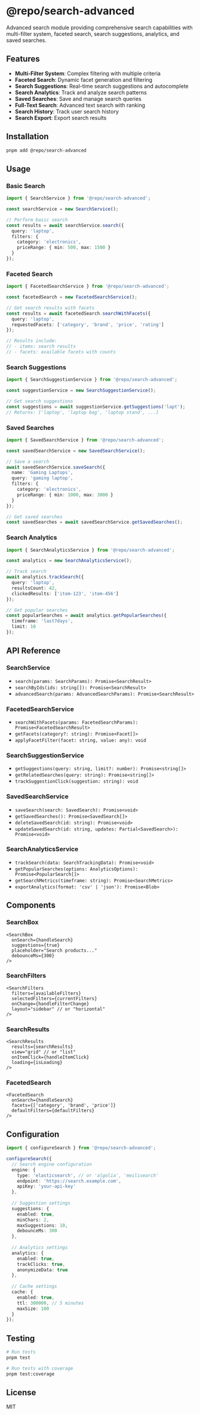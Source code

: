 # @repo/search-advanced

Advanced search module providing comprehensive search capabilities with multi-filter system, faceted search, search suggestions, analytics, and saved searches.

## Features

- **Multi-Filter System**: Complex filtering with multiple criteria
- **Faceted Search**: Dynamic facet generation and filtering
- **Search Suggestions**: Real-time search suggestions and autocomplete
- **Search Analytics**: Track and analyze search patterns
- **Saved Searches**: Save and manage search queries
- **Full-Text Search**: Advanced text search with ranking
- **Search History**: Track user search history
- **Search Export**: Export search results

## Installation

```bash
pnpm add @repo/search-advanced
```

## Usage

### Basic Search

```typescript
import { SearchService } from '@repo/search-advanced';

const searchService = new SearchService();

// Perform basic search
const results = await searchService.search({
  query: 'laptop',
  filters: {
    category: 'electronics',
    priceRange: { min: 500, max: 1500 }
  }
});
```

### Faceted Search

```typescript
import { FacetedSearchService } from '@repo/search-advanced';

const facetedSearch = new FacetedSearchService();

// Get search results with facets
const results = await facetedSearch.searchWithFacets({
  query: 'laptop',
  requestedFacets: ['category', 'brand', 'price', 'rating']
});

// Results include:
// - items: search results
// - facets: available facets with counts
```

### Search Suggestions

```typescript
import { SearchSuggestionService } from '@repo/search-advanced';

const suggestionService = new SearchSuggestionService();

// Get search suggestions
const suggestions = await suggestionService.getSuggestions('lapt');
// Returns: ['laptop', 'laptop bag', 'laptop stand', ...]
```

### Saved Searches

```typescript
import { SavedSearchService } from '@repo/search-advanced';

const savedSearchService = new SavedSearchService();

// Save a search
await savedSearchService.saveSearch({
  name: 'Gaming Laptops',
  query: 'gaming laptop',
  filters: {
    category: 'electronics',
    priceRange: { min: 1000, max: 3000 }
  }
});

// Get saved searches
const savedSearches = await savedSearchService.getSavedSearches();
```

### Search Analytics

```typescript
import { SearchAnalyticsService } from '@repo/search-advanced';

const analytics = new SearchAnalyticsService();

// Track search
await analytics.trackSearch({
  query: 'laptop',
  resultsCount: 42,
  clickedResults: ['item-123', 'item-456']
});

// Get popular searches
const popularSearches = await analytics.getPopularSearches({
  timeframe: 'last7days',
  limit: 10
});
```

## API Reference

### SearchService
- `search(params: SearchParams): Promise<SearchResult>`
- `searchByIds(ids: string[]): Promise<SearchResult>`
- `advancedSearch(params: AdvancedSearchParams): Promise<SearchResult>`

### FacetedSearchService
- `searchWithFacets(params: FacetedSearchParams): Promise<FacetedSearchResult>`
- `getFacets(category?: string): Promise<Facet[]>`
- `applyFacetFilter(facet: string, value: any): void`

### SearchSuggestionService
- `getSuggestions(query: string, limit?: number): Promise<string[]>`
- `getRelatedSearches(query: string): Promise<string[]>`
- `trackSuggestionClick(suggestion: string): void`

### SavedSearchService
- `saveSearch(search: SavedSearch): Promise<void>`
- `getSavedSearches(): Promise<SavedSearch[]>`
- `deleteSavedSearch(id: string): Promise<void>`
- `updateSavedSearch(id: string, updates: Partial<SavedSearch>): Promise<void>`

### SearchAnalyticsService
- `trackSearch(data: SearchTrackingData): Promise<void>`
- `getPopularSearches(options: AnalyticsOptions): Promise<PopularSearch[]>`
- `getSearchMetrics(timeframe: string): Promise<SearchMetrics>`
- `exportAnalytics(format: 'csv' | 'json'): Promise<Blob>`

## Components

### SearchBox
```tsx
<SearchBox
  onSearch={handleSearch}
  suggestions={true}
  placeholder="Search products..."
  debounceMs={300}
/>
```

### SearchFilters
```tsx
<SearchFilters
  filters={availableFilters}
  selectedFilters={currentFilters}
  onChange={handleFilterChange}
  layout="sidebar" // or "horizontal"
/>
```

### SearchResults
```tsx
<SearchResults
  results={searchResults}
  view="grid" // or "list"
  onItemClick={handleItemClick}
  loading={isLoading}
/>
```

### FacetedSearch
```tsx
<FacetedSearch
  onSearch={handleSearch}
  facets={['category', 'brand', 'price']}
  defaultFilters={defaultFilters}
/>
```

## Configuration

```typescript
import { configureSearch } from '@repo/search-advanced';

configureSearch({
  // Search engine configuration
  engine: {
    type: 'elasticsearch', // or 'algolia', 'meilisearch'
    endpoint: 'https://search.example.com',
    apiKey: 'your-api-key'
  },
  
  // Suggestion settings
  suggestions: {
    enabled: true,
    minChars: 2,
    maxSuggestions: 10,
    debounceMs: 300
  },
  
  // Analytics settings
  analytics: {
    enabled: true,
    trackClicks: true,
    anonymizeData: true
  },
  
  // Cache settings
  cache: {
    enabled: true,
    ttl: 300000, // 5 minutes
    maxSize: 100
  }
});
```

## Testing

```bash
# Run tests
pnpm test

# Run tests with coverage
pnpm test:coverage
```

## License

MIT